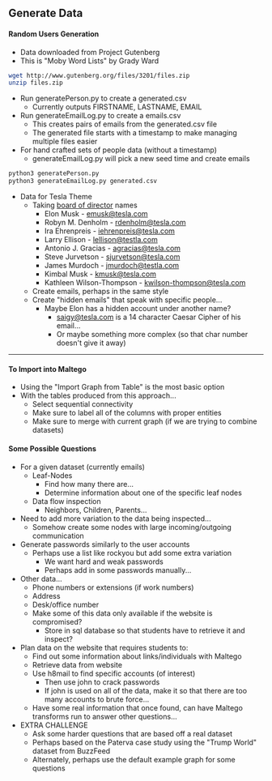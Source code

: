 ## Generate Data
#### Random Users Generation
* Data downloaded from Project Gutenberg
* This is "Moby Word Lists" by Grady Ward

```bash
wget http://www.gutenberg.org/files/3201/files.zip
unzip files.zip
```
* Run generatePerson.py to create a generated.csv
  * Currently outputs FIRSTNAME, LASTNAME, EMAIL
* Run generateEmailLog.py to create a emails.csv
  * This creates pairs of emails from the generated.csv file
  * The generated file starts with a timestamp to make managing multiple files easier
* For hand crafted sets of people data (without a timestamp)
  * generateEmailLog.py will pick a new seed time and create emails

```bash
python3 generatePerson.py
python3 generateEmailLog.py generated.csv
```
* Data for Tesla Theme
  * Taking [board of director](https://ir.tesla.com/corporate-governance/board-of-directors) names
    * Elon Musk - emusk@tesla.com
    * Robyn M. Denholm - rdenholm@tesla.com
    * Ira Ehrenpreis - iehrenpreis@tesla.com
    * Larry Ellison - lellison@testla.com
    * Antonio J. Gracias - agracias@tesla.com
    * Steve Jurvetson - sjurvetson@tesla.com
    * James Murdoch - jmurdoch@testla.com
    * Kimbal Musk - kmusk@tesla.com
    * Kathleen Wilson-Thompson - kwilson-thompson@tesla.com
  * Create emails, perhaps in the same style
  * Create "hidden emails" that speak with specific people...
    * Maybe Elon has a hidden account under another name?
      * saigy@tesla.com is a 14 character Caesar Cipher of his email...
      * Or maybe something more complex (so that char number doesn't give it away)


---
#### To Import into Maltego
* Using the "Import Graph from Table" is the most basic option
* With the tables produced from this approach...
  * Select sequential connectivity
  * Make sure to label all of the columns with proper entities
  * Make sure to merge with current graph (if we are trying to combine datasets)

#### Some Possible Questions
* For a given dataset (currently emails)
  * Leaf-Nodes
    * Find how many there are...
    * Determine information about one of the specific leaf nodes
  * Data flow inspection
    * Neighbors, Children, Parents...
* Need to add more variation to the data being inspected...
  * Somehow create some nodes with large incoming/outgoing communication
* Generate passwords similarly to the user accounts
  * Perhaps use a list like rockyou but add some extra variation
    * We want hard and weak passwords
    * Perhaps add in some passwords manually...
* Other data...
  * Phone numbers or extensions (if work numbers)
  * Address
  * Desk/office number
  * Make some of this data only available if the website is compromised?
    * Store in sql database so that students have to retrieve it and inspect?
* Plan data on the website that requires students to:
  * Find out some information about links/individuals with Maltego
  * Retrieve data from website
  * Use h8mail to find specific accounts (of interest)
    * Then use john to crack passwords
    * If john is used on all of the data, make it so that there are too many accounts to brute force...
  * Have some real information that once found, can have Maltego transforms run to answer other questions...
* EXTRA CHALLENGE
  * Ask some harder questions that are based off a real dataset
  * Perhaps based on the Paterva case study using the "Trump World" dataset from BuzzFeed
  * Alternately, perhaps use the default example graph for some questions
